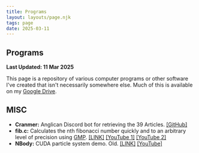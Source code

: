 ```yaml
---
title: Programs
layout: layouts/page.njk
tags: page 
date: 2025-03-11
---
```


## Programs

**Last Updated: 11 Mar 2025**

This page is a repository of various computer programs or other software I've created that isn't necessarily somewhere else. Much of this is available on my [Google Drive](https://drive.google.com/drive/folders/1LcpJmHBHaP62GYaOqpmqHD4Yd-egVIFb?usp=drive_link).

## MISC

* **Cranmer:** Anglican Discord bot for retrieving the 39 Articles. [[GitHub]](https://github.com/Softwave/Cranmer)
* **fib.c:** Calculates the nth fibonacci number quickly and to an arbitrary level of precision using [GMP](https://gmplib.org/). [[LINK]](https://drive.google.com/drive/folders/1uK8MvlcJhOw5X9mDKA6e2SLcpWJ_NCLP) [[YouTube 1]](https://www.youtube.com/watch?v=MbIiAr5dt24) [[YouTube 2]](https://www.youtube.com/watch?v=cmshJmQ6o90) 
* **NBody:** CUDA particle system demo. Old.  [[LINK]](https://drive.google.com/file/d/19FvhL4qVsdOkje3qaNA1w60DPgu5OjlS/view?usp=drive_link) [[YouTube]](https://www.youtube.com/watch?v=g2o3xo3V-mQ)


